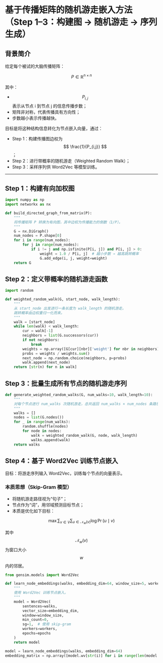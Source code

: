# 基于传播矩阵的随机游走嵌入方法（Step 1–3：构建图 → 随机游走 → 序列生成）

##  背景简介

给定每个被试的大脑传播矩阵：

$$
P \in \mathbb{R}^{n \times n}
$$

其中：

- $$ P_{i,j} $$表示从节点  i  到节点  j 的信息传播步数；
- 矩阵非对称，代表传播具有方向性；
- 步数越小表示传播越快。

目标是将这种结构信息转化为节点嵌入向量，通过：

- Step 1：构建传播图边权为 $$ \frac{1}{P_{i,j}} $$；
- Step 2：进行带概率的随机游走（Weighted Random Walk）；
- Step 3：采样序列供 Word2Vec 等模型训练。

---

##  Step 1：构建有向加权图

```python
import numpy as np
import networkx as nx

def build_directed_graph_from_matrix(P):
    """
    将传播矩阵 P 转换为有向图，其中边权为传播能力的倒数（1/P）。
    """
    G = nx.DiGraph()
    num_nodes = P.shape[0]
    for i in range(num_nodes):
        for j in range(num_nodes):
            if i != j and np.isfinite(P[i, j]) and P[i, j] > 0:
                weight = 1.0 / P[i, j]  # 越小步数 → 越高跳转概率
                G.add_edge(i, j, weight=weight)
    return G
```

## Step 2：定义带概率的随机游走函数



```python
import random

def weighted_random_walk(G, start_node, walk_length):
    """
    从 start_node 出发进行一条长度为 walk_length 的随机游走。
    跳转概率由边权重归一化而来。
    """
    walk = [start_node]
    while len(walk) < walk_length:
        cur = walk[-1]
        neighbors = list(G.successors(cur))
        if not neighbors:
            break
        weights = np.array([G[cur][nbr]['weight'] for nbr in neighbors], dtype=np.float64)
        probs = weights / weights.sum()
        next_node = np.random.choice(neighbors, p=probs)
        walk.append(next_node)
    return [str(n) for n in walk]

```

## Step 3：批量生成所有节点的随机游走序列

```python
def generate_weighted_random_walks(G, num_walks=10, walk_length=10):
    """
    对每个节点进行 num_walks 次随机游走，总共返回 num_walks × num_nodes 条路径。
    """
    walks = []
    nodes = list(G.nodes())
    for _ in range(num_walks):
        random.shuffle(nodes)
        for node in nodes:
            walk = weighted_random_walk(G, node, walk_length)
            walks.append(walk)
    return walks
```



## Step 4：基于 Word2Vec 训练节点嵌入

目标：将游走序列输入 Word2Vec，训练每个节点的向量表示。

### 本质思想（Skip-Gram 模型）

- 将随机游走路径视为“句子”；
- 节点作为“词”，用邻域预测目标节点；
- 本质是优化如下目标：

$$
\max \sum_{v \in V} \sum_{u \in \mathcal{N}_w(v)} \log \Pr(u \mid v)
$$

其中 $$ \mathcal{N}_w(v) $$ 为窗口大小 $$ w $$ 内的邻居。

```python
from gensim.models import Word2Vec

def learn_node_embeddings(walks, embedding_dim=64, window_size=5, workers=4, epochs=5):
    """
    使用 Word2Vec 训练节点嵌入。
    """
    model = Word2Vec(
        sentences=walks,
        vector_size=embedding_dim,
        window=window_size,
        min_count=0,
        sg=1,  # 使用 skip-gram
        workers=workers,
        epochs=epochs
    )
    return model

model = learn_node_embeddings(walks, embedding_dim=64)
embedding_matrix = np.array([model.wv[str(i)] for i in range(len(model.wv))])
```



























